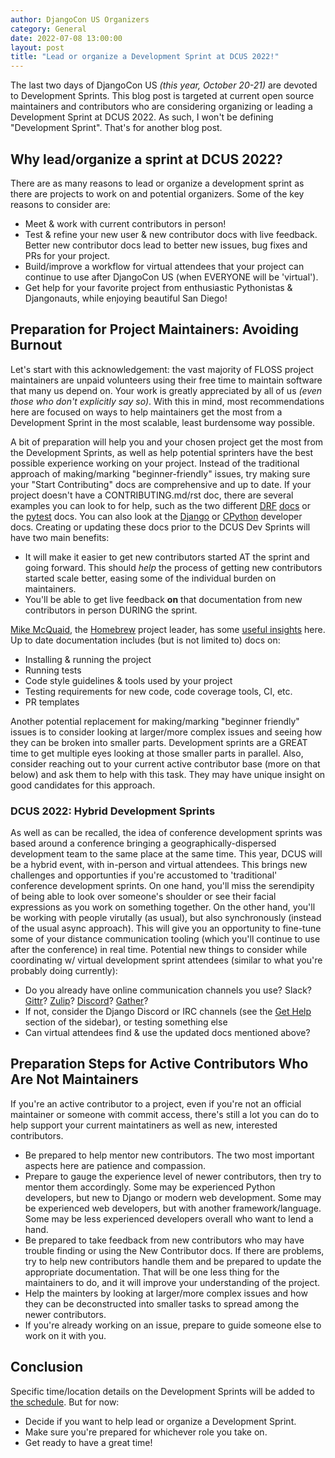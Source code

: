 ```yaml
---
author: DjangoCon US Organizers
category: General
date: 2022-07-08 13:00:00
layout: post
title: "Lead or organize a Development Sprint at DCUS 2022!"
---
```


The last two days of DjangoCon US *(this year, October 20-21)* are devoted to Development Sprints. This blog post is targeted at current open source maintainers and contributors who are considering organizing or leading a Development Sprint at DCUS 2022. As such, I won't be defining "Development Sprint". That's for another blog post.

## Why lead/organize a sprint at DCUS 2022?
There are as many reasons to lead or organize a development sprint as there are projects to work on and potential organizers. Some of the key reasons to consider are:
- Meet & work with current contributors in person!
- Test & refine your new user & new contributor docs with live feedback. Better new contributor docs lead to better new issues, bug fixes and PRs for your project.
- Build/improve a workflow for virtual attendees that your project can continue to use after DjangoCon US (when EVERYONE will be 'virtual').
- Get help for your favorite project from enthusiastic Pythonistas & Djangonauts, while enjoying beautiful San Diego!


## Preparation for Project Maintainers: Avoiding Burnout
Let's start with this acknowledgement: the vast majority of FLOSS project maintainers are unpaid volunteers using their free time to maintain software that many us depend on. Your work is greatly appreciated by all of us *(even those who don't explicitly say so)*. With this in mind, most recommendations here are focused on ways to help maintainers get the most from a Development Sprint in the most scalable, least burdensome way possible.

A bit of preparation will help you and your chosen project get the most from the Development Sprints, as well as help potential sprinters have the best possible experience working on your project. Instead of the traditional approach of making/marking "beginner-friendly" issues, try making sure your "Start Contributing" docs are comprehensive and up to date. If your project doesn't have a CONTRIBUTING.md/rst doc, there are several examples you can look to for help, such as the two different [DRF](https://github.com/encode/django-rest-framework/blob/master/CONTRIBUTING.md) [docs](https://www.django-rest-framework.org/community/contributing/) or the [pytest](https://github.com/pytest-dev/pytest/blob/main/CONTRIBUTING.rst) docs. You can also look at the [Django](https://docs.djangoproject.com/en/dev/internals/contributing/) or [CPython](https://devguide.python.org/) developer docs. Creating or updating these docs prior to the DCUS Dev Sprints will have two main benefits:
- It will make it easier to get new contributors started AT the sprint and going forward. This should *help* the process of getting new contributors started scale better, easing some of the individual burden on maintainers.
- You'll be able to get live feedback **on** that documentation from new contributors in person DURING the sprint.

[Mike McQuaid](https://github.com/MikeMcQuaid), the [Homebrew](https://github.com/Homebrew) project leader, has some [useful insights](https://mikemcquaid.com/2019/02/16/stop-mentoring-first-time-contributors/) here. Up to date documentation includes (but is not limited to) docs on:
- Installing & running the project
- Running tests
- Code style guidelines & tools used by your project
- Testing requirements for new code, code coverage tools, CI, etc.
- PR templates

Another potential replacement for making/marking "beginner friendly" issues is to consider looking at larger/more complex issues and seeing how they can be broken into smaller parts. Development sprints are a GREAT time to get multiple eyes looking at those smaller parts in parallel. Also, consider reaching out to your current active contributor base (more on that below) and ask them to help with this task. They may have unique insight on good candidates for this approach.

### DCUS 2022: Hybrid Development Sprints
As well as can be recalled, the idea of conference development sprints was based around a conference bringing a geographically-dispersed development team to the same place at the same time. This year, DCUS will be a hybrid event, with in-person and virtual attendees. This brings new challenges and opportunties if you're accustomed to 'traditional' conference development sprints. On one hand, you'll miss the serendipity of being able to look over someone's shoulder or see their facial expressions as you work on something together. On the other hand, you'll be working with people virutally (as usual), but also synchronously (instead of the usual async approach). This will give you an opportunity to fine-tune some of your distance communication tooling (which you'll continue to use after the conference) in real time. Potential new things to consider while coordinating w/ virtual development sprint attendees (similar to what you're probably doing currently):
- Do you already have online communication channels you use? Slack? [Gittr](https://gitter.im/)? [Zulip](https://zulip.com/)? [Discord](https://discord.com/)? [Gather](https://www.gather.town/)?
- If not, consider the Django Discord or IRC channels (see the [Get Help](https://www.djangoproject.com/community/) section of the sidebar), or testing something else
- Can virtual attendees find & use the updated docs mentioned above?

## Preparation Steps for Active Contributors Who Are Not Maintainers
If you're an active contributor to a project, even if you're not an official maintainer or someone with commit access, there's still a lot you can do to help support your current maintatiners as well as new, interested contributors.
- Be prepared to help mentor new contributors. The two most important aspects here are patience and compassion.
- Prepare to gauge the experience level of newer contributors, then try to mentor them accordingly. Some may be experienced Python developers, but new to Django or modern web development. Some may be experienced web developers, but with another framework/language. Some may be less experienced developers overall who want to lend a hand.
- Be prepared to take feedback from new contributors who may have trouble finding or using the New Contributor docs. If there are problems, try to help new contributors handle them and be prepared to update the appropriate documentation. That will be one less thing for the maintainers to do, and it will improve your understanding of the project.
- Help the mainters by looking at larger/more complex issues and how they can be deconstructed into smaller tasks to spread among the newer contributors.
- If you're already working on an issue, prepare to guide someone else to work on it with you.


## Conclusion
Specific time/location details on the Development Sprints will be added to [the schedule](https://2022.djangocon.us/schedule/). But for now:
- Decide if you want to help lead or organize a Development Sprint.
- Make sure you're prepared for whichever role you take on.
- Get ready to have a great time! 
